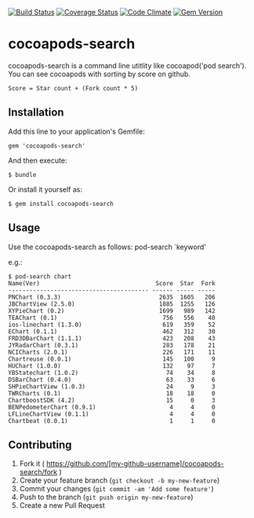 [![Build Status](http://img.shields.io/travis/rochefort/cocoapods-search.svg?style=flat)](http://travis-ci.org/rochefort/cocoapods-search)
[![Coverage Status](http://img.shields.io/coveralls/rochefort/cocoapods-search.svg?style=flat)](https://coveralls.io/r/rochefort/cocoapods-search)
[![Code Climate](http://img.shields.io/codeclimate/github/rochefort/cocoapods-search.svg?style=flat)](https://codeclimate.com/github/rochefort/cocoapods-search)
[![Gem Version](http://img.shields.io/gem/v/cocoapods-search.svg?style=flat)](http://badge.fury.io/rb/cocoapods-search)

# cocoapods-search

cocoapods-search is a command line utitlity like cocoapod('pod search').  
You can see cocoapods with sorting by score on github.  

    Score = Star count + (Fork count * 5)

## Installation

Add this line to your application's Gemfile:

    gem 'cocoapods-search'

And then execute:

    $ bundle

Or install it yourself as:

    $ gem install cocoapods-search

## Usage

Use the cocoapods-search as follows:
    pod-search `keyword'

e.g.:

```
$ pod-search chart
Name(Ver)                                 Score  Star  Fork
---------------------------------------- ------ ----- -----
PNChart (0.3.3)                            2635  1605   206
JBChartView (2.5.0)                        1885  1255   126
XYPieChart (0.2)                           1699   989   142
TEAChart (0.1)                              756   556    40
ios-linechart (1.3.0)                       619   359    52
EChart (0.1.1)                              462   312    30
FRD3DBarChart (1.1.1)                       423   208    43
JYRadarChart (0.3.1)                        283   178    21
NCICharts (2.0.1)                           226   171    11
Chartreuse (0.0.1)                          145   100     9
HUChart (1.0.0)                             132    97     7
YBStatechart (1.0.2)                         74    34     8
DSBarChart (0.4.0)                           63    33     6
SHPieChartView (1.0.3)                       24     9     3
TWRCharts (0.1)                              18    18     0
ChartboostSDK (4.2)                          15     0     3
BENPedometerChart (0.9.1)                     4     4     0
LFLineChartView (0.1.1)                       4     4     0
Chartbeat (0.0.1)                             1     1     0
```

## Contributing

1. Fork it ( https://github.com/[my-github-username]/cocoapods-search/fork )
2. Create your feature branch (`git checkout -b my-new-feature`)
3. Commit your changes (`git commit -am 'Add some feature'`)
4. Push to the branch (`git push origin my-new-feature`)
5. Create a new Pull Request

